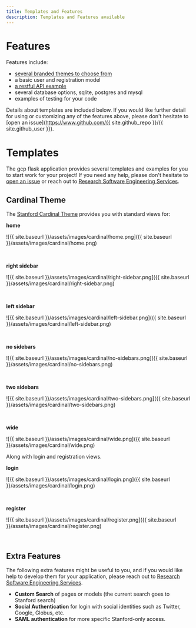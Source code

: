 ```yaml
---
title: Templates and Features
description: Templates and Features available
---
```


# Features

Features include:

 - [several branded themes to choose from](#templates)
 - a basic user and registration model
 - [a restful API example](api)
 - several database options, sqlite, postgres and mysql
 - examples of testing for your code

Details about templates are included below. If you would like further detail
for using or customizing any of the features above, please don't hesitate to 
[open an issue](https://www.github.com/{{ site.github_repo }}/{{ site.github_user }}).


# Templates

The gcp flask application provides several templates and examples for you to start work
for your project! If you need any help, please don't hesitate to [open an issue](https://github.com/stanford-rc/gcp-flask-stanford/issues)
or reach out to [Research Software Engineering Services](https://stanford-rc.github.io/rse-services/request).

## Cardinal Theme

The [Stanford Cardinal Theme](http://web.stanford.edu/group/webdev/cardinal/) provides you with standard views for:

**home**

![{{ site.baseurl }}/assets/images/cardinal/home.png]({{ site.baseurl }}/assets/images/cardinal/home.png)

<br>

**right sidebar**

![{{ site.baseurl }}/assets/images/cardinal/right-sidebar.png]({{ site.baseurl }}/assets/images/cardinal/right-sidebar.png)

<br>

**left sidebar**

![{{ site.baseurl }}/assets/images/cardinal/left-sidebar.png]({{ site.baseurl }}/assets/images/cardinal/left-sidebar.png)

<br>

**no sidebars**

![{{ site.baseurl }}/assets/images/cardinal/no-sidebars.png]({{ site.baseurl }}/assets/images/cardinal/no-sidebars.png)

<br>

**two sidebars**

![{{ site.baseurl }}/assets/images/cardinal/two-sidebars.png]({{ site.baseurl }}/assets/images/cardinal/two-sidebars.png)

<br>

**wide**

![{{ site.baseurl }}/assets/images/cardinal/wide.png]({{ site.baseurl }}/assets/images/cardinal/wide.png)


Along with login and registration views.

**login**

![{{ site.baseurl }}/assets/images/cardinal/login.png]({{ site.baseurl }}/assets/images/cardinal/login.png)

<br>

**register**

![{{ site.baseurl }}/assets/images/cardinal/register.png]({{ site.baseurl }}/assets/images/cardinal/register.png)

<br>


## Extra Features

The following extra features might be useful to you, and if you would like help to develop
them for your application, please reach out to [Research Software Engineering Services](https://stanford-rc.github.io/rse-services/).

 - **Custom Search** of pages or models (the current search goes to Stanford search)
 - **Social Authentication** for login with social identities such as Twitter, Google, Globus, etc.
 - **SAML authentication** for more specific Stanford-only access.
